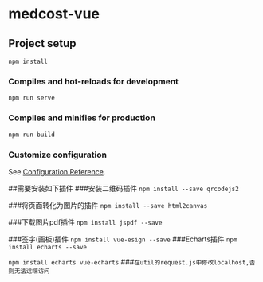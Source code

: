 # medcost-vue

## Project setup
```
npm install
```

### Compiles and hot-reloads for development
```
npm run serve
```

### Compiles and minifies for production
```
npm run build
```

### Customize configuration
See [Configuration Reference](https://cli.vuejs.org/config/).

##需要安装如下插件
###安装二维码插件
```npm install --save qrcodejs2```

###将页面转化为图片的插件
```npm install --save html2canvas```

###下载图片pdf插件
```npm install jspdf --save```

###签字(画板)插件
```npm install vue-esign --save```
###Echarts插件
```npm install echarts --save```

```npm install echarts vue-echarts```
###```在util的request.js中修改localhost,否则无法远端访问```